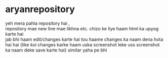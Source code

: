 # aryanrepository
yeh mera pahla repository hai ,<br>repository mae new line mae likhna etc. chizo ke liye haam html ka upyog karte hai
<br>
jab bhi haam edit/changes karte hai tou haame changes ka naam dena hota hai hai {like koi changes karke haam uska screenshot leke uss screenshot ka naam deke save karte hai} similar yaha pe bhi

